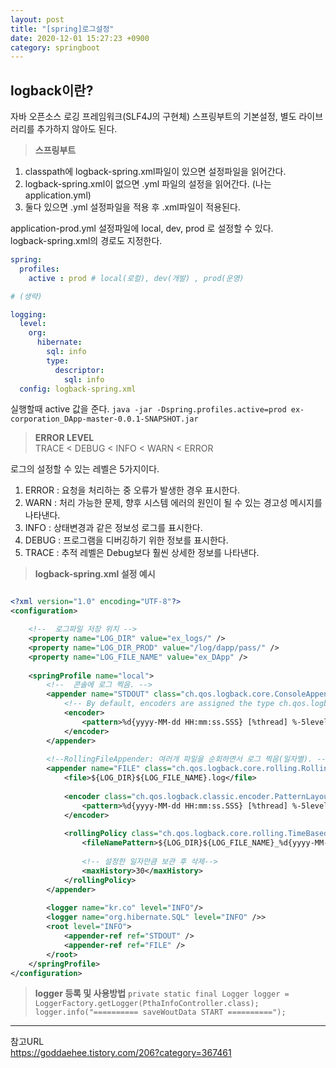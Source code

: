 ```yaml
---
layout: post
title: "[spring]로그설정"
date: 2020-12-01 15:27:23 +0900
category: springboot
---
```


## logback이란?
자바 오픈소스 로깅 프레임워크(SLF4J의 구현체)
스프링부트의 기본설정, 별도 라이브러리를 추가하지 않아도 된다.

> **스프링부트**  
1) classpath에 logback-spring.xml파일이 있으면 설정파일을 읽어간다.
2) logback-spring.xml이 없으면 .yml 파일의 설정을 읽어간다. (나는 application.yml)
3) 둘다 있으면 .yml 설정파일을 적용 후 .xml파일이 적용된다.

        
application-prod.yml 설정파일에 local, dev, prod 로 설정할 수 있다.   
logback-spring.xml의 경로도 지정한다. 
```yml
spring:
  profiles:
    active : prod # local(로컬), dev(개발) , prod(운영)  

# (생략)

logging:
  level:
    org:
      hibernate:
        sql: info
        type:
          descriptor:
            sql: info
  config: logback-spring.xml
```
실행할때 active 값을 준다. 
`java -jar -Dspring.profiles.active=prod ex-corporation_DApp-master-0.0.1-SNAPSHOT.jar`    


> **ERROR LEVEL**   
TRACE < DEBUG < INFO < WARN < ERROR   

로그의 설정할 수 있는 레벨은 5가지이다.
1) ERROR : 요청을 처리하는 중 오류가 발생한 경우 표시한다.
2) WARN  : 처리 가능한 문제, 향후 시스템 에러의 원인이 될 수 있는 경고성 메시지를 나타낸다.
3) INFO  : 상태변경과 같은 정보성 로그를 표시한다.
4) DEBUG : 프로그램을 디버깅하기 위한 정보를 표시한다. 
5) TRACE : 추적 레벨은 Debug보다 훨씬 상세한 정보를 나타낸다. 


> **logback-spring.xml 설정 예시**
```xml

<?xml version="1.0" encoding="UTF-8"?>
<configuration>

	<!--  로그파일 저장 위치 -->
 	<property name="LOG_DIR" value="ex_logs/" />  
	<property name="LOG_DIR_PROD" value="/log/dapp/pass/" />
	<property name="LOG_FILE_NAME" value="ex_DApp" />
	 
	<springProfile name="local">
		<!--  콘솔에 로그 찍음. -->
		<appender name="STDOUT" class="ch.qos.logback.core.ConsoleAppender">
			<!-- By default, encoders are assigned the type ch.qos.logback.classic.encoder.PatternLayoutEncoder -->
			<encoder>
				<pattern>%d{yyyy-MM-dd HH:mm:ss.SSS} [%thread] %-5level %logger{5} - %msg%n</pattern>
			</encoder>
		</appender>
		
		<!--RollingFileAppender: 여러개 파일을 순회하면서 로그 찍음(일자별). -->
		<appender name="FILE" class="ch.qos.logback.core.rolling.RollingFileAppender">
			<file>${LOG_DIR}${LOG_FILE_NAME}.log</file>
	    	
			<encoder class="ch.qos.logback.classic.encoder.PatternLayoutEncoder">
				<pattern>%d{yyyy-MM-dd HH:mm:ss.SSS} [%thread] %-5level %logger{36} - %msg%n</pattern>
			</encoder>
	    	
			<rollingPolicy class="ch.qos.logback.core.rolling.TimeBasedRollingPolicy">
				<fileNamePattern>${LOG_DIR}${LOG_FILE_NAME}_%d{yyyy-MM-dd}.log</fileNamePattern>
				
				<!-- 설정한 일자만큼 보관 후 삭제-->
				<maxHistory>30</maxHistory>
			</rollingPolicy>
		</appender>	
		
		<logger name="kr.co" level="INFO"/>
		<logger name="org.hibernate.SQL" level="INFO" />>
		<root level="INFO">
			<appender-ref ref="STDOUT" />
			<appender-ref ref="FILE" />
		</root>
	</springProfile>
</configuration>

```

> **logger 등록 및 사용방법**
`private static final Logger logger = LoggerFactory.getLogger(PthaInfoController.class);`   
`logger.info("========== saveWoutData START ==========");`



* * *
참고URL   
https://goddaehee.tistory.com/206?category=367461